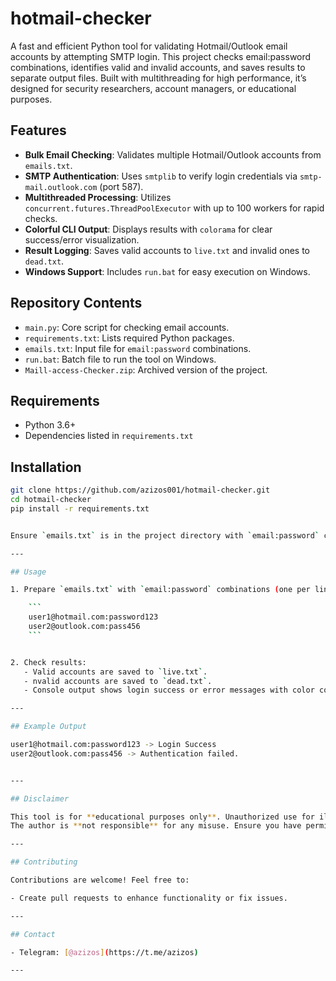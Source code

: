 # hotmail-checker
A fast and efficient Python tool for validating Hotmail/Outlook email accounts by attempting SMTP login. This project checks email:password combinations, identifies valid and invalid accounts, and saves results to separate output files. Built with multithreading for high performance, it’s designed for security researchers, account managers, or educational purposes.

## Features

- **Bulk Email Checking**: Validates multiple Hotmail/Outlook accounts from `emails.txt`.
- **SMTP Authentication**: Uses `smtplib` to verify login credentials via `smtp-mail.outlook.com` (port 587).
- **Multithreaded Processing**: Utilizes `concurrent.futures.ThreadPoolExecutor` with up to 100 workers for rapid checks.
- **Colorful CLI Output**: Displays results with `colorama` for clear success/error visualization.
- **Result Logging**: Saves valid accounts to `live.txt` and invalid ones to `dead.txt`.
- **Windows Support**: Includes `run.bat` for easy execution on Windows.

## Repository Contents

- `main.py`: Core script for checking email accounts.
- `requirements.txt`: Lists required Python packages.
- `emails.txt`: Input file for `email:password` combinations.
- `run.bat`: Batch file to run the tool on Windows.
- `Maill-access-Checker.zip`: Archived version of the project.

## Requirements

- Python 3.6+
- Dependencies listed in `requirements.txt`

## Installation

```bash
git clone https://github.com/azizos001/hotmail-checker.git
cd hotmail-checker
pip install -r requirements.txt


Ensure `emails.txt` is in the project directory with `email:password` combinations.

---

## Usage

1. Prepare `emails.txt` with `email:password` combinations (one per line), e.g.:

    ```
    user1@hotmail.com:password123
    user2@outlook.com:pass456
    ```


2. Check results:
   - Valid accounts are saved to `live.txt`.
   - nvalid accounts are saved to `dead.txt`.
   - Console output shows login success or error messages with color coding.

---

## Example Output

user1@hotmail.com:password123 -> Login Success
user2@outlook.com:pass456 -> Authentication failed.


---

## Disclaimer

This tool is for **educational purposes only**. Unauthorized use for illegal activities, such as unauthorized account access, is strictly prohibited.  
The author is **not responsible** for any misuse. Ensure you have permission to test the accounts you are checking.

---

## Contributing

Contributions are welcome! Feel free to:

- Create pull requests to enhance functionality or fix issues.

---

## Contact

- Telegram: [@azizos](https://t.me/azizos)

---
